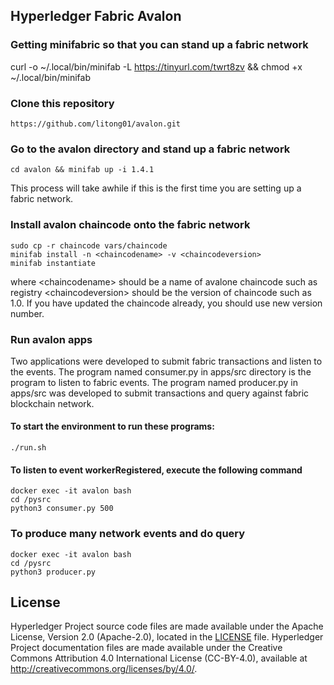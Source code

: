 [//]: # (SPDX-License-Identifier: CC-BY-4.0)

## Hyperledger Fabric Avalon

### Getting minifabric so that you can stand up a fabric network

curl -o ~/.local/bin/minifab -L https://tinyurl.com/twrt8zv && chmod +x ~/.local/bin/minifab

### Clone this repository

```https://github.com/litong01/avalon.git```

### Go to the avalon directory and stand up a fabric network

```cd avalon && minifab up -i 1.4.1```

This process will take awhile if this is the first time you are setting up
a fabric network.

### Install avalon chaincode onto the fabric network
```
sudo cp -r chaincode vars/chaincode
minifab install -n <chaincodename> -v <chaincodeversion>
minifab instantiate
```

where &lt;chaincodename&gt; should be a name of avalone chaincode such as registry
&lt;chaincodeversion&gt; should be the version of chaincode such as 1.0. If you
have updated the chaincode already, you should use new version number.

### Run avalon apps

Two applications were developed to submit fabric transactions and listen to the events.
The program named consumer.py in apps/src directory is the program to listen to
fabric events. The program named  producer.py in apps/src was developed to submit
transactions and query against fabric blockchain network.

#### To start the environment to run these programs:

```
./run.sh
```

#### To listen to event workerRegistered, execute the following command
```
docker exec -it avalon bash
cd /pysrc
python3 consumer.py 500
```

### To produce many network events and do query

```
docker exec -it avalon bash
cd /pysrc
python3 producer.py
```

## License <a name="license"></a>

Hyperledger Project source code files are made available under the Apache
License, Version 2.0 (Apache-2.0), located in the [LICENSE](LICENSE) file.
Hyperledger Project documentation files are made available under the Creative
Commons Attribution 4.0 International License (CC-BY-4.0), available at http://creativecommons.org/licenses/by/4.0/.
